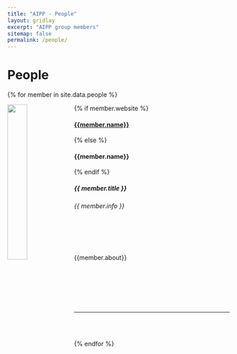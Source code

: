 ```yaml
---
title: "AIPP - People"
layout: gridlay
excerpt: "AIPP group members"
sitemap: false
permalink: /people/
---
```


# People

{% for member in site.data.people %}

<div class="col-sm-6 clearfix" style="padding-bottom:50px">
  <img src="{{ site.url }}{{ site.baseurl }}/images/teampic/{{ member.photo }}" class="img-responsive" width="30%" style="float: left" />
  {% if member.website %}
  <h4><a href="{{member.website}}">{{member.name}}</a></h4>
  {% else %}
  <h4>{{member.name}}</h4>
  {% endif %}
  
  <h5>{{ member.title }}</h5>
  <h6>{{ member.info }}</h6>
  <br>
</div>
<div class="col-sm-6 clearfix" style="padding-bottom:50px">
{{member.about}}
<br><br><br><br>
</div>
<hr class="rounded">
<br><br>


<!--Do we want to do an "Alumni" list?-->

{% endfor %}
<br><br><br><br><br>